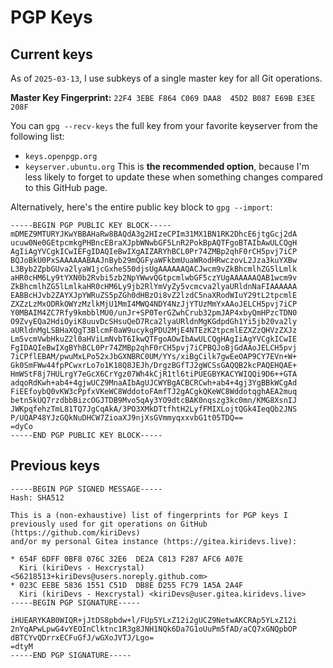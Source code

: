 # PGP Keys

## Current keys

As of `2025-03-13`, I use subkeys of a single master key for all Git operations.

**Master Key Fingerprint:**
`22F4 3EBE F864 C069 DAA8  45D2 B087 E69B E3EE 208F`

You can `gpg --recv-keys` the full key from your favorite keyserver from the
following list:
- `keys.openpgp.org`
- `keyserver.ubuntu.org`
This is **the recommended option**, because I'm less likely to forget to update
these when something changes compared to this GitHub page.

Alternatively, here's the entire public key block to `gpg --import`:

```
-----BEGIN PGP PUBLIC KEY BLOCK-----
mDMEZ9MTURYJKwYBBAHaRw8BAQdA3g2HIzeCPIm31MX1BN1RK2DhcE6jtgGcj2dA
ucuw0Ne0GEtpcmkgPHBncEBraXJpbWNwbGF5LnR2PokBpAQTFgoBTAIbAwULCQgH
AgIiAgYVCgkICwIEFgIDAQIeBwIXgAIZARYhBCL0Pr74ZMBp2qhF0rCH5pvj7iCP
BQJoBkU0PxSAAAAAABAAJnByb29mQGFyaWFkbmUuaWRodHRwczovL2Jza3kuYXBw
L3Byb2ZpbGUva2lyaW1jcGxheS50djsUgAAAAAAQACJwcm9vZkBhcmlhZG5lLmlk
aHR0cHM6Ly9tYXN0b2Rvbi5zb2NpYWwvQGtpcmlwbGF5czYUgAAAAAAQAB1wcm9v
ZkBhcmlhZG5lLmlkaHR0cHM6Ly9jb2RlYmVyZy5vcmcva2lyaURldnNaFIAAAAAA
EABBcHJvb2ZAYXJpYWRuZS5pZGh0dHBzOi8vZ2lzdC5naXRodWIuY29tL2tpcmlE
ZXZzLzMxODRkOWYzMzlkMjU1MmI4MWQ4NDY4NzJjYTUzMmYxAAoJELCH5pvj7iCP
Y0MBAIM4ZC7Rfy9kmbblMU0/unJr+SP0TerGZwhCrub32pmJAP4xbyQmHPzcTDN0
O9ZvyEQa2HdiOyiK8uuvDcSHsuQeD7Rca2lyaURldnMgKGdpdGh1Yi5jb20va2ly
aURldnMgLSBHaXQgT3BlcmF0aW9ucykgPDU2MjE4NTEzK2tpcmlEZXZzQHVzZXJz
Lm5vcmVwbHkuZ2l0aHViLmNvbT6IkwQTFgoAOwIbAwULCQgHAgIiAgYVCgkICwIE
FgIDAQIeBwIXgBYhBCL0Pr74ZMBp2qhF0rCH5pvj7iCPBQJoBjGdAAoJELCH5pvj
7iCPflEBAM/pwuMxLPo52xJbGXNBRC0UM/YYs/xiBgCilk7gwEeOAP9CY7EVn+W+
Gk0SmFWw44fpPCwxrLo7o1K18Q8JEJh/DrgzBGfTJ2gWCSsGAQQB2kcPAQEHQAE+
HmWStF8j7HULrgY7eGcX6CrYgz07Wh4kCjR1tl6tiPUEGBYKACYWIQQi9D6++GTA
adqoRdKwh+ab4+4gjwUCZ9MnaAIbAgUJCWYBgACBCRCwh+ab4+4gj3YgBBkWCgAd
FiEEfoybQ0vKW3cPpfxVKeWC8WddotoFAmfTJ2gACgkQKeWC8WddotqghAEA2muq
betn5kUQ7rzdbbBizcOGJTDB9Mvo5qAy3YO9dtcBAK0nqszg3kc0mn/KMG8XsnIJ
JWKpqfehzTmL81TQ7JgCqAkA/3PO3XMkDTtfhtH2LyfFMIXLojtQGk4IeqQb2JNS
P/UQAP48YJzGQkNuDHCW7ZioaXJ9njXsGVmmyqxxvbG1t05TDQ==
=dyCo
-----END PGP PUBLIC KEY BLOCK-----
```

## Previous keys

```
-----BEGIN PGP SIGNED MESSAGE-----
Hash: SHA512

This is a (non-exhaustive) list of fingerprints for PGP keys I
previously used for git operations on GitHub (https://github.com/kiriDevs)
and/or my personal Gitea instance (https://gitea.kiridevs.live):

* 654F 6DFF 0BF8 076C 32E6  DE2A C813 F287 AFC6 A07E 
  Kiri (kiriDevs - Hexcrystal) <56218513+kiriDevs@users.noreply.github.com>
* 023C EEBE 5836 1551 C51D  DB8E D255 FC79 1A5A 2A4F
  Kiri (kiriDevs - Hexcrystal) <kiriDevs@user.gitea.kiridevs.live>
-----BEGIN PGP SIGNATURE-----

iHUEARYKAB0WIQR+jJtDS8pbdw+l/FUp5YLxZ12i2gUCZ9NetwAKCRAp5YLxZ12i
2nYqAPwLpwG4vYEOInClktnc1R3g8JNH1NQk6Da7G1oUuPm5fAD/aCQ7xGNQpbOP
dBTCYvQDrrxECFuGfJ/wGXoJVTJ/Lgo=
=dtyM
-----END PGP SIGNATURE-----
```
